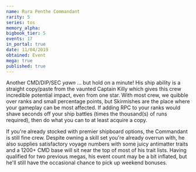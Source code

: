```yaml
---
name: Rura Penthe Commandant
rarity: 5
series: tos
memory_alpha:
bigbook_tier: 5
events: 17
in_portal: true
date: 11/04/2019
obtained: Event
mega: true
published: true
---
```


Another CMD/DIP/SEC *yawn* ... but hold on a minute! His ship ability is a straight copy/paste from the vaunted Captain Killy which gives this crew incredible potential impact, even from one star. With most crew, we quibble over ranks and small percentage points, but Skirmishes are the place where your gameplay can be most affected. If adding RPC to your ranks would shave seconds off your ship battles (times the thousand(s) of runs required), then do what you can to at least acquire a copy.

If you're already stocked with premier shipboard options, the Commandant is still fine crew. Despite owning a skill set you're already overrun with, he also supplies satisfactory voyage numbers with some juicy antimatter traits and a 1200+ CMD base will sit near the top of most of his trait lists. Having qualified for two previous megas, his event count may be a bit inflated, but he'll still have the occasional chance to pick up weekend bonuses.
